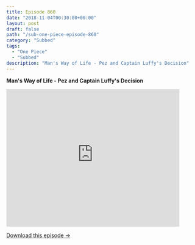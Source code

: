 ```yaml
---
title: Episode 860
date: "2018-11-04T00:30:00+00:00"
layout: post
draft: false
path: "/sub-one-piece-episode-860"
category: "Subbed"
tags:
  - "One Piece"
  - "Subbed"
description: "Man's Way of Life - Pez and Captain Luffy's Decision"
---
```


**Man's Way of Life - Pez and Captain Luffy's Decision**

<iframe width="640" height="360" src="https://www.rapidvideo.com/e/G6FRPHC8EN" frameborder="0" marginwidth=0 marginheight=0 scrolling=no allowfullscreen style="max-width:90%;"></iframe>

<a href="http://ouo.io/qs/eCodkFEQ?s=https://www.rapidvideo.com/d/G6FRPHC8EN" class="styled_a">Download this episode →</a>

